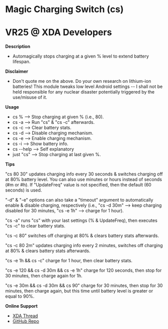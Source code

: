 # Magic Charging Switch (cs)
# VR25 @ XDA Developers


**Description**
- Automagically stops charging at a given % level to extend battery lifespan.


**Disclaimer**
- Don't quote me on the above. Do your own research on lithium-ion batteries! This module tweaks low level Android settings -- I shall not be held responsible for any nuclear disaster potentially triggered by the use/misuse of it.


**Usage**
- cs % --> Stop charging at given % (i.e., 80).
- cs -a --> Run "cs" & "cs -c" afterwards.
- cs -c --> Clear battery stats.
- cs -d --> Disable charging mechanism.
- cs -e --> Enable charging mechanism.
- cs -i --> Show battery info.
- cs --help --> Self explanatory
- just "cs" --> Stop charging at last given %.


**Tips**

"cs 80 30" updates charging info every 30 seconds & switches charging off at 80% battery level. You can also use minutes or hours instead of seconds (#m or #h). If "UpdateFreq" value is not specified, then the default (60 seconds) is used.

"-d" & "-e" options can also take a "timeout" argument to automatically enable & disable charging, respectively (i.e., "cs -d 30m" --> keep charging disabled for 30 minutes, "cs -e 1h" --> charge for 1 hour).

"cs -a" runs "cs" with your last settings (% & UpdateFreq), then executes "cs -c" to clear battery stats.

"cs -c 80" switches off charging at 80% & clears battery stats afterwards.

"cs -c 80 2m" updates charging info every 2 minutes, switches off charging at 80% & clears battery stats afterwards.

"cs -e 1h && cs -c" charge for 1 hour, then clear battery stats.

"cs -e 120 && cs -d 30m && cs -e 1h" charge for 120 seconds, then stop for 30 minutes, then charge again for 1h.

"cs -e 30m && cs -d 30m && cs 90" charge for 30 minutes, then stop for 30 minutes, then charge again, but this time until battery level is greater or equal to 90%.


**Online Support**
- [XDA Thread](https://forum.xda-developers.com/apps/magisk/module-magic-charging-switch-cs-v2017-9-t3668427)
- [GitHub Repo](https://github.com/VR-25/Magic-Charging-Switch)